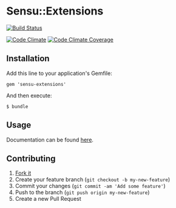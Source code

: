 # Sensu::Extensions

[![Build Status](https://travis-ci.org/sensu/sensu-extensions.svg?branch=master)](https://travis-ci.org/sensu/sensu-extensions)

[![Code Climate](https://codeclimate.com/github/sensu/sensu-extensions.png)](https://codeclimate.com/github/sensu/sensu-extensions)
[![Code Climate Coverage](https://codeclimate.com/github/sensu/sensu-extensions/coverage.png)](https://codeclimate.com/github/sensu/sensu-extensions)

## Installation

Add this line to your application's Gemfile:

    gem 'sensu-extensions'

And then execute:

    $ bundle

## Usage

Documentation can be found [here](http://rubydoc.info/github/sensu/sensu-extensions/Sensu/Extensions).

## Contributing

1. [Fork it](https://github.com/sensu/sensu-extensions/fork)
2. Create your feature branch (`git checkout -b my-new-feature`)
3. Commit your changes (`git commit -am 'Add some feature'`)
4. Push to the branch (`git push origin my-new-feature`)
5. Create a new Pull Request
